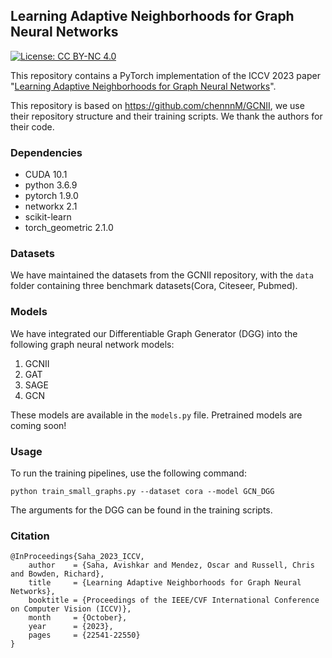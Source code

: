 ## Learning Adaptive Neighborhoods for Graph Neural Networks

[![License: CC BY-NC 4.0](https://img.shields.io/badge/License-CC%20BY--NC%204.0-lightgrey.svg)](https://creativecommons.org/licenses/by-nc/4.0/)

This repository contains a PyTorch implementation of the ICCV 2023 paper "[Learning Adaptive Neighborhoods for Graph Neural Networks](https://openaccess.thecvf.com/content/ICCV2023/html/Saha_Learning_Adaptive_Neighborhoods_for_Graph_Neural_Networks_ICCV_2023_paper.html)".

This repository is based on https://github.com/chennnM/GCNII, we use their 
repository structure and their training scripts. We thank the authors for their
code.



### Dependencies
- CUDA 10.1
- python 3.6.9
- pytorch 1.9.0
- networkx 2.1
- scikit-learn
- torch_geometric 2.1.0

### Datasets

 We have maintained the datasets from the GCNII repository, with the
 `data` folder containing three benchmark datasets(Cora, Citeseer, Pubmed).
 

### Models
We have integrated our Differentiable Graph Generator (DGG) into the following
graph neural network models:
1. GCNII
2. GAT
3. SAGE
4. GCN

These models are available in the ```models.py``` file. Pretrained models are
coming soon!

### Usage
To run the training pipelines, use the following command:
```
python train_small_graphs.py --dataset cora --model GCN_DGG 
```
The arguments for the DGG can be found in the training scripts. 

### Citation
```
@InProceedings{Saha_2023_ICCV,
    author    = {Saha, Avishkar and Mendez, Oscar and Russell, Chris and Bowden, Richard},
    title     = {Learning Adaptive Neighborhoods for Graph Neural Networks},
    booktitle = {Proceedings of the IEEE/CVF International Conference on Computer Vision (ICCV)},
    month     = {October},
    year      = {2023},
    pages     = {22541-22550}
}
```
